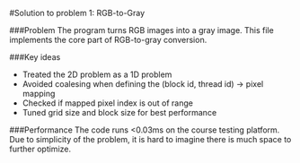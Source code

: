 #Solution to problem 1: RGB-to-Gray

###Problem
The program turns RGB images into a gray image.
This file implements the core part of RGB-to-gray conversion.

###Key ideas
* Treated the 2D problem as a 1D problem
* Avoided coalesing when defining the (block id, thread id) -> pixel mapping
* Checked if mapped pixel index is out of range
* Tuned grid size and block size for best performance

###Performance
The code runs <0.03ms on the course testing platform. Due to simplicity of the problem, it is hard to imagine there is much space to further optimize.